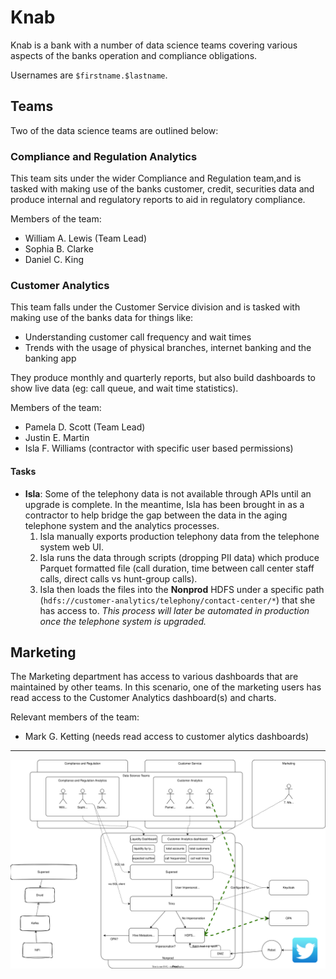 # Knab

Knab is a bank with a number of data science teams covering various aspects of the banks operation and compliance obligations.

Usernames are `$firstname.$lastname`.

## Teams

Two of the data science teams are outlined below:

### Compliance and Regulation Analytics

This team sits under the wider Compliance and Regulation team,and is tasked with making use of the banks customer, credit, securities data and produce internal and regulatory reports to aid in regulatory compliance.

Members of the team:

- William A. Lewis (Team Lead)
- Sophia B. Clarke
- Daniel C. King

### Customer Analytics

This team falls under the Customer Service division and is tasked with making use of the banks data for things like:

- Understanding customer call frequency and wait times
- Trends with the usage of physical branches, internet banking and the banking app

They produce monthly and quarterly reports, but also build dashboards to show live data (eg: call queue, and wait time statistics).

Members of the team:

- Pamela D. Scott (Team Lead)
- Justin E. Martin
- Isla F. Williams (contractor with specific user based permissions)

#### Tasks

- **Isla**: Some of the telephony data is not available through APIs until an upgrade is complete. In the meantime, Isla has been brought in as a contractor to help bridge the gap between the data in the aging telephone system and the analytics processes.
  1. Isla manually exports production telephony data from the telephone system web UI. 
  2. Isla runs the data through scripts (dropping PII data) which produce Parquet formatted file (call duration, time between call center staff calls, direct calls vs hunt-group calls).
  3. Isla then loads the files into the **Nonprod** HDFS under a specific path (`hdfs://customer-analytics/telephony/contact-center/*`) that she has access to. _This process will later be automated in production once the telephone system is upgraded._

## Marketing

The Marketing department has access to various dashboards that are maintained by other teams. In this scenario, one of the marketing users has read access to the Customer Analytics dashboard(s) and charts.

Relevant members of the team:

- Mark G. Ketting (needs read access to customer alytics dashboards)



---

![world](./world.drawio.svg)

